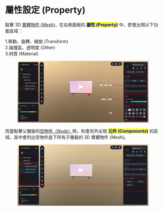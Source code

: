 # 屬性設定 (Property)

點擊 3D [實體物件 (Mesh)](../../wu-jian-jie-ceng-hierarchy/wu-jian-jie-ceng-lie-biao/)，在右側面板的 <mark style="color:blue;">**屬性 (Property)**</mark> 中，即會出現以下功能區域：

1.移動、旋轉、縮放  (Transform)\
2.碰撞區、透明度  (Other)\
3.材質  (Material)

<figure><img src="../../../.gitbook/assets/Frame 121 (2).png" alt=""><figcaption></figcaption></figure>



而當點擊父層級的[空物件（Node）](../../wu-jian-jie-ceng-hierarchy/wu-jian-jie-ceng-lie-biao/)時，則會另外出現 <mark style="color:blue;">**元件 (Components)**</mark> 的區域，其中會列出空物件底下所有子層級的 3D 實體物件 (Mesh)。

<figure><img src="../../../.gitbook/assets/Frame 120 (3).png" alt=""><figcaption></figcaption></figure>
